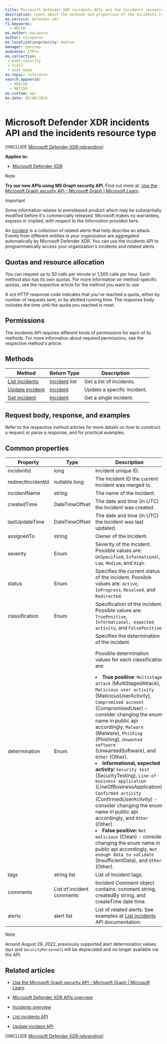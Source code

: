 ```yaml
---
title: Microsoft Defender XDR incidents APIs and the incidents resource type
description: Learn about the methods and properties of the Incidents resource type in Microsoft Defender XDR.
ms.service: defender-xdr
f1.keywords: 
  - NOCSH
ms.author: macapara
author: mjcaparas
ms.localizationpriority: medium
manager: dansimp
audience: ITPro
ms.collection: 
 - m365-security
 - tier3
 - must-keep
ms.topic: reference
search.appverid: 
  - MOE150
  - MET150
ms.custom: api
ms.date: 02/08/2024
---
```


# Microsoft Defender XDR incidents API and the incidents resource type

[!INCLUDE [Microsoft Defender XDR rebranding](../includes/microsoft-defender.md)]

**Applies to:**

- [Microsoft Defender XDR](https://go.microsoft.com/fwlink/p/?linkid=2118804)

> [!NOTE]
> **Try our new APIs using MS Graph security API**. Find out more at: [Use the Microsoft Graph security API - Microsoft Graph | Microsoft Learn](/graph/api/resources/security-api-overview?view=graph-rest-1.0&preserve-view=true).

> [!IMPORTANT]
> Some information relates to prereleased product which may be substantially modified before it's commercially released. Microsoft makes no warranties, express or implied, with respect to the information provided here.

An [incident](incidents-overview.md) is a collection of related alerts that help describe an attack. Events from different entities in your organization are aggregated automatically by Microsoft Defender XDR. You can use the incidents API to programmatically access your organization's incidents and related alerts.

## Quotas and resource allocation

You can request up to 50 calls per minute or 1,500 calls per hour. Each method also has its own quotas. For more information on method-specific quotas, see the respective article for the method you want to use.

A `429` HTTP response code indicates that you've reached a quota, either by number of requests sent, or by allotted running time. The response body includes the time until the quota you reached is reset.

## Permissions

The incidents API requires different kinds of permissions for each of its methods. For more information about required permissions, see the respective method's article.

## Methods

Method | Return Type | Description
-|-|-
[List incidents](api-list-incidents.md) | [Incident](api-incident.md) list | Get a list of incidents.
[Update incident](api-update-incidents.md) | [Incident](api-incident.md) | Update a specific incident.
[Get incident](api-get-incident.md) | [Incident](api-incident.md) | Get a single incident.

## Request body, response, and examples

Refer to the respective method articles for more details on how to construct a request or parse a response, and for practical examples.

## Common properties

| Property | Type | Description |
|-|-|-|
| incidentId | long | Incident unique ID. |
| redirectIncidentId | nullable long | The Incident ID the current Incident was merged to. |
| incidentName | string | The name of the Incident. |
| createdTime | DateTimeOffset | The date and time (in UTC) the Incident was created. |
| lastUpdateTime | DateTimeOffset | The date and time (in UTC) the Incident was last updated. |
| assignedTo | string | Owner of the Incident. |
| severity | Enum | Severity of the Incident. Possible values are: `UnSpecified`, `Informational`, `Low`, `Medium`, and `High`. |
| status | Enum | Specifies the current status of the incident. Possible values are: `Active`, `InProgress`, `Resolved`, and `Redirected`. |
| classification | Enum | Specification of the incident. Possible values are: `TruePositive`, `Informational, expected activity`, and `FalsePositive`. |
| determination | Enum | Specifies the determination of the incident. <p>Possible determination values for each classification are: <br><li> <b>True positive</b>: `Multistage attack` (MultiStagedAttack), `Malicious user activity` (MaliciousUserActivity), `Compromised account` (CompromisedUser) – consider changing the enum name in public api accordingly, `Malware` (Malware), `Phishing` (Phishing), `Unwanted software` (UnwantedSoftware), and `Other` (Other). <li> <b>Informational, expected activity:</b> `Security test` (SecurityTesting), `Line-of-business application` (LineOfBusinessApplication), `Confirmed activity` (ConfirmedUserActivity) - consider changing the enum name in public api accordingly, and `Other` (Other). <li>  <b>False positive:</b> `Not malicious` (Clean) - consider changing the enum name in public api accordingly, `Not enough data to validate` (InsufficientData), and `Other` (Other). |
| tags | string list | List of Incident tags. |
| comments | List of incident comments | Incident Comment object contains: comment string, createdBy string, and createTime date time. |
| alerts | alert list | List of related alerts. See examples at [List incidents](api-list-incidents.md) API documentation. |

> [!NOTE]
> Around August 29, 2022, previously supported alert determination values (`Apt` and `SecurityPersonnel`) will be deprecated and no longer available via the API.

## Related articles

- [Use the Microsoft Graph security API - Microsoft Graph | Microsoft Learn](/graph/api/resources/security-api-overview)

- [Microsoft Defender XDR APIs overview](api-overview.md)
- [Incidents overview](incidents-overview.md)
- [List incidents API](api-list-incidents.md)
- [Update incident API](api-update-incidents.md)

[!INCLUDE [Microsoft Defender XDR rebranding](../../includes/defender-m3d-techcommunity.md)]
